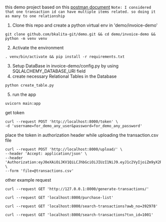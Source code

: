 
this demo project based on this [postman document](https://documenter.getpostman.com/view/17779018/UVCB943R)
`Note: I considered that one transaction id can have multiple items related. so doing it as many to one relationship`

1. Clone this repo and create a python virtual env in 'demo/invoice-demo'
```
git clone github.com/bkalita-git/demo.git && cd demo/invoice-demo && python -m venv venv
```
2. Activate the environment
```
. venv/bin/activate && pip install -r requirements.txt
```
3. Setup DataBase in invoice-demo/config.py by using SQLALCHEMY_DATABASE_URI field
4. create necessary Relational Tables in the Database
```
python create_table.py
```
5. run the app
```
uvicorn main:app
```

get token
```
curl --request POST 'http://localhost:8000/token' \
-d 'username=for_demo_any_user&password=for_demo_any_password'
```

place the token in authorization header while uploading the transaction.csv file
```
curl --request POST 'http://localhost:8000/upload/' \
--header 'Accept: application/json' \
--header 'Authorization:eyJ0eXAiOiJKV1QiLCJhbGciOiJIUzI1NiJ9.eyJ1c2VyIjoiZm9yX2RlbW9fYW55X3VzZXIiLCJleHAiOjE2Mzc5MTgwNDl9.v7UYuOeelpWtg_3RIiVnicHcbunmLGpcMHjfxgxwdcI' \
--form 'file=@transactions.csv'
```
other example request 
```
curl --request GET 'http://127.0.0.1:8000/generate-transactions/'
```
```
curl --request GET 'localhost:8000/purchase-list'
```
```
curl --request GET 'localhost:8000/search-transactions?awb_no=392978'
```
```
curl --request GET 'localhost:8000/search-transactions?txn_id=1001'
```
